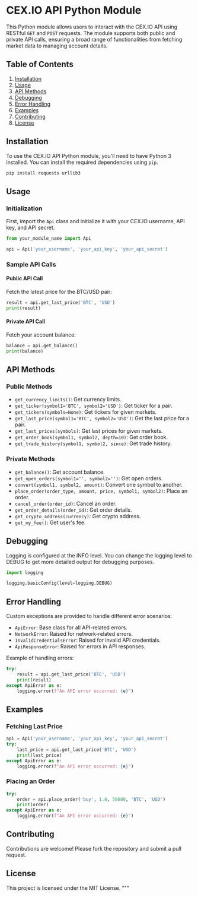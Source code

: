 # CEX.IO API Python Module

This Python module allows users to interact with the CEX.IO API using RESTful `GET` and `POST` requests. The module supports both public and private API calls, ensuring a broad range of functionalities from fetching market data to managing account details.

## Table of Contents

1. [Installation](#installation)
2. [Usage](#usage)
3. [API Methods](#api-methods)
4. [Debugging](#debugging)
5. [Error Handling](#error-handling)
6. [Examples](#examples)
7. [Contributing](#contributing)
8. [License](#license)

## Installation

To use the CEX.IO API Python module, you'll need to have Python 3 installed. You can install the required dependencies using `pip`.

```bash
pip install requests urllib3
```

## Usage

### Initialization

First, import the `Api` class and initialize it with your CEX.IO username, API key, and API secret.

```python
from your_module_name import Api

api = Api('your_username', 'your_api_key', 'your_api_secret')
```

### Sample API Calls

#### Public API Call
Fetch the latest price for the BTC/USD pair:
```python
result = api.get_last_price('BTC', 'USD')
print(result)
```

#### Private API Call
Fetch your account balance:
```python
balance = api.get_balance()
print(balance)
```

## API Methods

### Public Methods

- `get_currency_limits()`: Get currency limits.
- `get_ticker(symbol1='BTC', symbol2='USD')`: Get ticker for a pair.
- `get_tickers(symbols=None)`: Get tickers for given markets.
- `get_last_price(symbol1='BTC', symbol2='USD')`: Get the last price for a pair.
- `get_last_prices(symbols)`: Get last prices for given markets.
- `get_order_book(symbol1, symbol2, depth=10)`: Get order book.
- `get_trade_history(symbol1, symbol2, since)`: Get trade history.

### Private Methods

- `get_balance()`: Get account balance.
- `get_open_orders(symbol1='', symbol2='')`: Get open orders.
- `convert(symbol1, symbol2, amount)`: Convert one symbol to another.
- `place_order(order_type, amount, price, symbol1, symbol2)`: Place an order.
- `cancel_order(order_id)`: Cancel an order.
- `get_order_details(order_id)`: Get order details.
- `get_crypto_address(currency)`: Get crypto address.
- `get_my_fee()`: Get user's fee.

## Debugging

Logging is configured at the INFO level. You can change the logging level to DEBUG to get more detailed output for debugging purposes.

```python
import logging

logging.basicConfig(level=logging.DEBUG)
```

## Error Handling

Custom exceptions are provided to handle different error scenarios:

- `ApiError`: Base class for all API-related errors.
- `NetworkError`: Raised for network-related errors.
- `InvalidCredentialsError`: Raised for invalid API credentials.
- `ApiResponseError`: Raised for errors in API responses.

Example of handling errors:

```python
try:
    result = api.get_last_price('BTC', 'USD')
    print(result)
except ApiError as e:
    logging.error(f"An API error occurred: {e}")
```

## Examples

### Fetching Last Price

```python
api = Api('your_username', 'your_api_key', 'your_api_secret')
try:
    last_price = api.get_last_price('BTC', 'USD')
    print(last_price)
except ApiError as e:
    logging.error(f"An API error occurred: {e}")
```

### Placing an Order

```python
try:
    order = api.place_order('buy', 1.0, 50000, 'BTC', 'USD')
    print(order)
except ApiError as e:
    logging.error(f"An API error occurred: {e}")
```

## Contributing

Contributions are welcome! Please fork the repository and submit a pull request.

## License

This project is licensed under the MIT License.
"""
